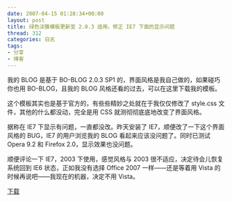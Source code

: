```yaml
---
date: 2007-04-15 01:28:34+00:00
layout: post
title: 绿色淡雅模板更新至 2.0.3 适用，修正 IE7 下面的显示问题
thread: 312
categories: 日志
tags:
- 分享
- 博客
---
```


我的 BLOG 是基于 BO-BLOG 2.0.3 SP1 的，界面风格是我自己做的，如果碰巧你也用 BO-BLOG，且我的 BLOG 风格还看的过去，可以在这里下载我的模板。  
  
这个模板其实也是基于官方的，有些些精妙之处就在于我仅仅修改了 style.css 文件，其他的什么都没动，完全是用 CSS 就测彻彻底底地改变了界面风格。  
  
据称在 IE7 下显示有问题，一直都没改。昨天安装了 IE7，顺便改了一下这个界面风格的 BUG，IE7 的用户浏览我的 BLOG 看起来应该没问题了。同时已测试 Opera 9.2 和  Firefox 2.0，显示效果也没问题。<!-- more -->  
  
顺便评论一下 IE7，2003 下使用，感觉风格与 2003 很不适应，决定待会儿恢复系统回到 IE6 状态，正如我没有选择 Office 2007 一样——还是等着用 Vista 的时候再说吧——我现在的机器，决定不用 Vista。  
  
[下载](/assets/Template.Yonsm.rar) 
